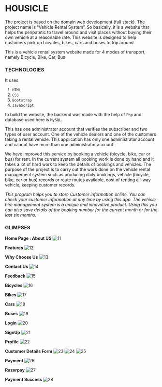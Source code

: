 # HOUSICLE

The project is based on the domain web development (full stack). The project name is “Vehicle Rental System”. So basically, it is a website that helps the 
peripatetic to travel around and visit places without buying their own vehicle at a reasonable rate. This website is designed to help customers pick up 
bicycles, bikes, cars and buses to trip around.

This is a vehicle rental system website made for 4 modes of transport, namely
Bicycle, Bike, Car, Bus
   
### TECHNOLOGIES

It uses 
   1) `HTML`
   2) `CSS`
   3) `Bootstrap`
   4) `JavaScript`

to build the website, the backend was made with the help of `Php` and database used here is `MySQL`. 

This has one administrator account that verifies the subscriber and two types of user account. One of the vehicle dealers and one of the customers taking 
a rental vehicle. This application has only one administrator account and cannot have more than one administrator account.


We have improved this service by booking a vehicle (bicycle, bike, car or bus) for rent. In the current system all booking work is done by hand and it takes 
a lot of hard work to keep the details of bookings and vehicles. The purpose of the project is to carry out the work done on the vehicle rental management system 
such as producing daily bookings, vehicle (bicycle, bike, car or bus) records or route routes available, cost of renting all-way vehicle, keeping customer records. 

*This program helps you to store Customer information online. You can check your customer information at any time by using this app. The vehicle hire management 
system is a unique and innovative product. Using this you can also save details of the booking number for the current month or for the last six months.*

### GLIMPSES

**Home Page : About US**
![11](https://user-images.githubusercontent.com/65067765/168420786-99c14714-e775-4451-b7b1-a1e8303c69a2.png)

**Features**
![12](https://user-images.githubusercontent.com/65067765/168420795-35b9512a-8d30-4660-9695-067d974ea04e.png)

**Why Choose Us**
![13](https://user-images.githubusercontent.com/65067765/168420796-a552dc4f-cd19-43c4-9c05-795bbbb6d2bf.png)

**Contact Us**
![14](https://user-images.githubusercontent.com/65067765/168420797-2460a67c-00c2-4cd6-a16c-3c9d9dd44186.png)

**Feedback**
![15](https://user-images.githubusercontent.com/65067765/168421036-a2901328-3f0d-4144-928a-64ef2a3afb70.png)

**Bicycles**
![16](https://user-images.githubusercontent.com/65067765/168421047-103cdf66-c2ed-4fe8-b20d-816d8e0f83a4.png)

**Bikes**
![17](https://user-images.githubusercontent.com/65067765/168421050-45b4ac50-68c6-4a8d-92ff-d1c2bd89a79c.png)

**Cars**
![18](https://user-images.githubusercontent.com/65067765/168421055-ca319d22-5123-45e3-affd-5c89f85bccde.png)

**Buses**
![19](https://user-images.githubusercontent.com/65067765/168421060-f1d9fa58-2da4-4a0b-b1b9-77fc0c7bd62e.png)

**Login**
![20](https://user-images.githubusercontent.com/65067765/168421117-b2fd08a1-0de5-445b-abe3-0daf6368b544.png)

**SignUp**
![21](https://user-images.githubusercontent.com/65067765/168421125-efa0d9c6-155a-4db2-b242-39e9834bb4ae.png)

**Profile**
![22](https://user-images.githubusercontent.com/65067765/168421130-f360552f-40ac-4c74-87f1-243356acc409.png)

**Customer Details Form**
![23](https://user-images.githubusercontent.com/65067765/168421162-3aa4f7ac-c922-4e42-b65c-66a1a2de50ff.png)
![24](https://user-images.githubusercontent.com/65067765/168421165-0fcc7b23-68b6-4dd9-aaf9-b708b1bbd044.png)
![25](https://user-images.githubusercontent.com/65067765/168421167-a2e8275d-5b45-42ad-939b-f376a7d448b0.png)

**Payment**
![26](https://user-images.githubusercontent.com/65067765/168421195-c4c82ab1-0660-4b22-af3c-e8780302f069.png)

**Razorpay**
![27](https://user-images.githubusercontent.com/65067765/168421203-0686feb6-979f-4acf-bd43-bd990167ec61.png)

**Payment Success**
![28](https://user-images.githubusercontent.com/65067765/168421223-2aa6e2e5-4ad4-47e0-98de-ece3c500285a.png)
